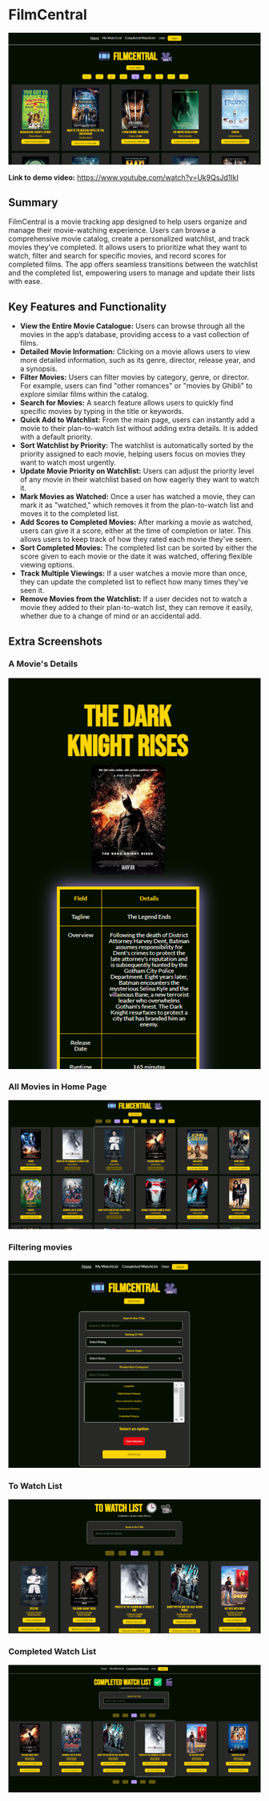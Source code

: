 # FilmCentral 

[![Watch the video](./testing-node/Screenshot%202024-09-19%20204240.png)](https://www.youtube.com/watch?v=Uk9QsJd1IkI)

**Link to demo video:** https://www.youtube.com/watch?v=Uk9QsJd1IkI

## Summary

FilmCentral is a movie tracking app designed to help users organize and manage their movie-watching experience. Users can browse a comprehensive movie catalog, create a personalized watchlist, and track movies they’ve completed. It allows users to prioritize what they want to watch, filter and search for specific movies, and record scores for completed films. The app offers seamless transitions between the watchlist and the completed list, empowering users to manage and update their lists with ease.

## Key Features and Functionality
- **View the Entire Movie Catalogue:** Users can browse through all the movies in the app’s database, providing access to a vast collection of films.
- **Detailed Movie Information:** Clicking on a movie allows users to view more detailed information, such as its genre, director, release year, and a synopsis.
- **Filter Movies:** Users can filter movies by category, genre, or director. For example, users can find "other romances" or "movies by Ghibli" to explore similar films within the catalog.
- **Search for Movies:** A search feature allows users to quickly find specific movies by typing in the title or keywords.
- **Quick Add to Watchlist:** From the main page, users can instantly add a movie to their plan-to-watch list without adding extra details. It is added with a default priority.
- **Sort Watchlist by Priority:** The watchlist is automatically sorted by the priority assigned to each movie, helping users focus on movies they want to watch most urgently.
- **Update Movie Priority on Watchlist:** Users can adjust the priority level of any movie in their watchlist based on how eagerly they want to watch it.
- **Mark Movies as Watched:** Once a user has watched a movie, they can mark it as "watched," which removes it from the plan-to-watch list and moves it to the completed list.
- **Add Scores to Completed Movies:** After marking a movie as watched, users can give it a score, either at the time of completion or later. This allows users to keep track of how they rated each movie they've seen.
- **Sort Completed Movies:** The completed list can be sorted by either the score given to each movie or the date it was watched, offering flexible viewing options.
- **Track Multiple Viewings:** If a user watches a movie more than once, they can update the completed list to reflect how many times they've seen it.
- **Remove Movies from the Watchlist:** If a user decides not to watch a movie they added to their plan-to-watch list, they can remove it easily, whether due to a change of mind or an accidental add.

## Extra Screenshots

### A Movie's Details
![Individual movie details](./testing-node/Screenshot%202024-09-19%20204337.png)

### All Movies in Home Page
![All movies listed](./testing-node/Screenshot%202024-09-19%20204411.png)

### Filtering movies
![Filtering movies](./testing-node/Screenshot%202024-09-19%20204442.png)

### To Watch List
![To Watch List](./testing-node/Screenshot%202024-09-19%20204522.png)

### Completed Watch List
![Completed Watch List](./testing-node/Screenshot%202024-09-19%20204634.png)